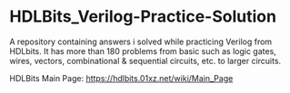 # HDLBits_Verilog-Practice-Solution
A repository containing answers i solved while practicing Verilog from HDLbits. It has more than 180 problems from basic such as logic gates, wires, vectors, combinational &amp; sequential circuits, etc. to larger circuits. 

HDLBits Main Page: https://hdlbits.01xz.net/wiki/Main_Page
